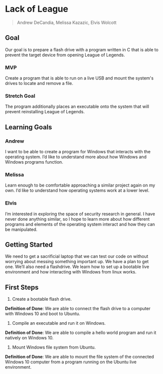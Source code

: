 # Lack of League

> Andrew DeCandia, Melissa Kazazic, Elvis Wolcott

## Goal

Our goal is to prepare a flash drive with a program written in C that is able to prevent the target device from opening League of Legends.

### MVP

Create a program that is able to run on a live USB and mount the system's drives to locate and remove a file.

### Stretch Goal

The program additionally places an executable onto the system that will prevent reinstalling League of Legends.

## Learning Goals

### Andrew

I want to be able to create a program for Windows that interacts with the operating system. I’d like to understand more about how Windows and Windows programs function.

### Melissa

Learn enough to be comfortable approaching a similar project again on my own. I’d like to understand how operating systems work at a lower level.

### Elvis

I’m interested in exploring the space of security research in general. I have never done anything similar, so I hope to learn more about how different programs and elements of the operating system interact and how they can be manipulated.

## Getting Started

We need to get a sacrificial laptop that we can test our code on without worrying about messing something important up. We have a plan to get one. We’ll also need a flashdrive. We learn how to set up a bootable live environment and how interacting with Windows from linux works.

## First Steps
1. Create a bootable flash drive.

**Definition of Done**: We are able to connect the flash drive to a computer with Windows 10 and boot to Ubuntu.

1. Compile an executable and run it on Windows.

**Definition of Done**: We are able to compile a hello world program and run it natively on Windows 10.

1. Mount Windows file system from Ubuntu.

**Definition of Done**: We are able to mount the file system of the connected Windows 10 computer from a program running on the Ubuntu live environment.
